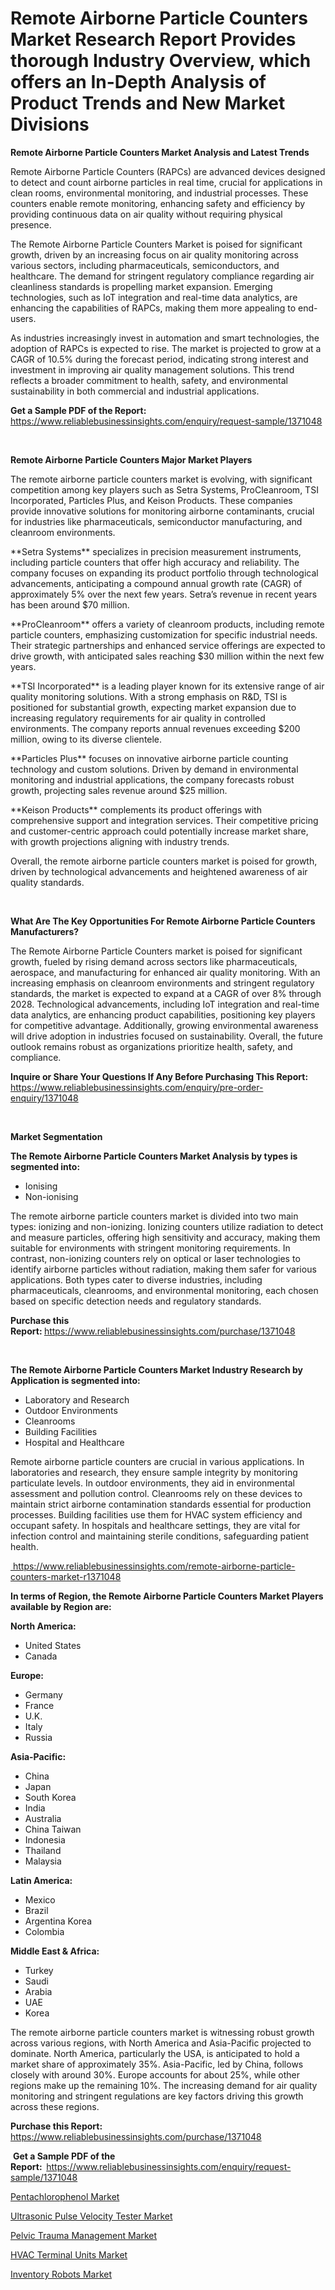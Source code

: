 <p><h1>Remote Airborne Particle Counters Market Research Report Provides thorough Industry Overview, which offers an In-Depth Analysis of Product Trends and New Market Divisions</h1></p><p><strong>Remote Airborne Particle Counters Market Analysis and Latest Trends</strong></p>
<p><p>Remote Airborne Particle Counters (RAPCs) are advanced devices designed to detect and count airborne particles in real time, crucial for applications in clean rooms, environmental monitoring, and industrial processes. These counters enable remote monitoring, enhancing safety and efficiency by providing continuous data on air quality without requiring physical presence.</p><p>The Remote Airborne Particle Counters Market is poised for significant growth, driven by an increasing focus on air quality monitoring across various sectors, including pharmaceuticals, semiconductors, and healthcare. The demand for stringent regulatory compliance regarding air cleanliness standards is propelling market expansion. Emerging technologies, such as IoT integration and real-time data analytics, are enhancing the capabilities of RAPCs, making them more appealing to end-users.</p><p>As industries increasingly invest in automation and smart technologies, the adoption of RAPCs is expected to rise. The market is projected to grow at a CAGR of 10.5% during the forecast period, indicating strong interest and investment in improving air quality management solutions. This trend reflects a broader commitment to health, safety, and environmental sustainability in both commercial and industrial applications.</p></p>
<p><strong>Get a Sample PDF of the Report:&nbsp;</strong> <a href="https://www.reliablebusinessinsights.com/enquiry/request-sample/1371048?utm_campaign=1138&utm_medium=2&utm_source=Github&utm_content=ia&utm_term=17112024&utm_id=remote-airborne-particle-counters">https://www.reliablebusinessinsights.com/enquiry/request-sample/1371048</a></p>
<p>&nbsp;</p>
<p><strong>Remote Airborne Particle Counters Major Market Players</strong></p>
<p><p>The remote airborne particle counters market is evolving, with significant competition among key players such as Setra Systems, ProCleanroom, TSI Incorporated, Particles Plus, and Keison Products. These companies provide innovative solutions for monitoring airborne contaminants, crucial for industries like pharmaceuticals, semiconductor manufacturing, and cleanroom environments.</p><p>**Setra Systems** specializes in precision measurement instruments, including particle counters that offer high accuracy and reliability. The company focuses on expanding its product portfolio through technological advancements, anticipating a compound annual growth rate (CAGR) of approximately 5% over the next few years. Setra’s revenue in recent years has been around $70 million.</p><p>**ProCleanroom** offers a variety of cleanroom products, including remote particle counters, emphasizing customization for specific industrial needs. Their strategic partnerships and enhanced service offerings are expected to drive growth, with anticipated sales reaching $30 million within the next few years.</p><p>**TSI Incorporated** is a leading player known for its extensive range of air quality monitoring solutions. With a strong emphasis on R&D, TSI is positioned for substantial growth, expecting market expansion due to increasing regulatory requirements for air quality in controlled environments. The company reports annual revenues exceeding $200 million, owing to its diverse clientele.</p><p>**Particles Plus** focuses on innovative airborne particle counting technology and custom solutions. Driven by demand in environmental monitoring and industrial applications, the company forecasts robust growth, projecting sales revenue around $25 million.</p><p>**Keison Products** complements its product offerings with comprehensive support and integration services. Their competitive pricing and customer-centric approach could potentially increase market share, with growth projections aligning with industry trends.</p><p>Overall, the remote airborne particle counters market is poised for growth, driven by technological advancements and heightened awareness of air quality standards.</p></p>
<p>&nbsp;</p>
<p><strong>What Are The Key Opportunities For Remote Airborne Particle Counters Manufacturers?</strong></p>
<p><p>The Remote Airborne Particle Counters market is poised for significant growth, fueled by rising demand across sectors like pharmaceuticals, aerospace, and manufacturing for enhanced air quality monitoring. With an increasing emphasis on cleanroom environments and stringent regulatory standards, the market is expected to expand at a CAGR of over 8% through 2028. Technological advancements, including IoT integration and real-time data analytics, are enhancing product capabilities, positioning key players for competitive advantage. Additionally, growing environmental awareness will drive adoption in industries focused on sustainability. Overall, the future outlook remains robust as organizations prioritize health, safety, and compliance.</p></p>
<p><strong>Inquire or Share Your Questions If Any Before Purchasing This Report:</strong> <a href="https://www.reliablebusinessinsights.com/enquiry/pre-order-enquiry/1371048?utm_campaign=1138&utm_medium=2&utm_source=Github&utm_content=ia&utm_term=17112024&utm_id=remote-airborne-particle-counters">https://www.reliablebusinessinsights.com/enquiry/pre-order-enquiry/1371048</a></p>
<p>&nbsp;</p>
<p><strong>Market Segmentation</strong></p>
<p><strong>The Remote Airborne Particle Counters Market Analysis by types is segmented into:</strong></p>
<p><ul><li>Ionising</li><li>Non-ionising</li></ul></p>
<p><p>The remote airborne particle counters market is divided into two main types: ionizing and non-ionizing. Ionizing counters utilize radiation to detect and measure particles, offering high sensitivity and accuracy, making them suitable for environments with stringent monitoring requirements. In contrast, non-ionizing counters rely on optical or laser technologies to identify airborne particles without radiation, making them safer for various applications. Both types cater to diverse industries, including pharmaceuticals, cleanrooms, and environmental monitoring, each chosen based on specific detection needs and regulatory standards.</p></p>
<p><strong>Purchase this Report:&nbsp;</strong><a href="https://www.reliablebusinessinsights.com/purchase/1371048?utm_campaign=1138&utm_medium=2&utm_source=Github&utm_content=ia&utm_term=17112024&utm_id=remote-airborne-particle-counters">https://www.reliablebusinessinsights.com/purchase/1371048</a></p>
<p>&nbsp;</p>
<p><strong>The Remote Airborne Particle Counters Market Industry Research by Application is segmented into:</strong></p>
<p><ul><li>Laboratory and Research</li><li>Outdoor Environments</li><li>Cleanrooms</li><li>Building Facilities</li><li>Hospital and Healthcare</li></ul></p>
<p><p>Remote airborne particle counters are crucial in various applications. In laboratories and research, they ensure sample integrity by monitoring particulate levels. In outdoor environments, they aid in environmental assessment and pollution control. Cleanrooms rely on these devices to maintain strict airborne contamination standards essential for production processes. Building facilities use them for HVAC system efficiency and occupant safety. In hospitals and healthcare settings, they are vital for infection control and maintaining sterile conditions, safeguarding patient health.</p></p>
<p><a href="https://www.reliablebusinessinsights.com/remote-airborne-particle-counters-market-r1371048?utm_campaign=1138&utm_medium=2&utm_source=Github&utm_content=ia&utm_term=17112024&utm_id=remote-airborne-particle-counters">&nbsp;https://www.reliablebusinessinsights.com/remote-airborne-particle-counters-market-r1371048</a></p>
<p><strong>In terms of Region, the Remote Airborne Particle Counters Market Players available by Region are:</strong></p>
<p>
    <p> <strong> North America: </strong>
        <ul>
            <li>United States</li>
            <li>Canada</li>
        </ul>
        </p> 
    <p> <strong> Europe: </strong>
        <ul>
            <li>Germany</li>
            <li>France</li>
            <li>U.K.</li>
            <li>Italy</li>
            <li>Russia</li>
        </ul>
        </p> 
    <p> <strong> Asia-Pacific: </strong>
        <ul>
            <li>China</li>
            <li>Japan</li>
            <li>South Korea</li>
            <li>India</li>
            <li>Australia</li>
            <li>China Taiwan</li>
            <li>Indonesia</li>
            <li>Thailand</li>
            <li>Malaysia</li>
        </ul>
        </p> 
    <p> <strong> Latin America: </strong>
        <ul>
            <li>Mexico</li>
            <li>Brazil</li>
            <li>Argentina Korea</li>
            <li>Colombia</li>
        </ul>
        </p> 
    <p> <strong> Middle East & Africa: </strong>
        <ul>
            <li>Turkey</li>
            <li>Saudi</li>
            <li>Arabia</li>
            <li>UAE</li>
            <li>Korea</li>
        </ul>
    </p>
    </p>
<p><p>The remote airborne particle counters market is witnessing robust growth across various regions, with North America and Asia-Pacific projected to dominate. North America, particularly the USA, is anticipated to hold a market share of approximately 35%. Asia-Pacific, led by China, follows closely with around 30%. Europe accounts for about 25%, while other regions make up the remaining 10%. The increasing demand for air quality monitoring and stringent regulations are key factors driving this growth across these regions.</p></p>
<p><strong>Purchase this Report: </strong><a href="https://www.reliablebusinessinsights.com/purchase/1371048?utm_campaign=1138&utm_medium=2&utm_source=Github&utm_content=ia&utm_term=17112024&utm_id=remote-airborne-particle-counters">https://www.reliablebusinessinsights.com/purchase/1371048</a></p>
<p>&nbsp;<strong>Get a Sample PDF of the Report:&nbsp;&nbsp;</strong><a href="https://www.reliablebusinessinsights.com/enquiry/request-sample/1371048?utm_campaign=1138&utm_medium=2&utm_source=Github&utm_content=ia&utm_term=17112024&utm_id=remote-airborne-particle-counters">https://www.reliablebusinessinsights.com/enquiry/request-sample/1371048</a></p>
<p><strong></strong></p>
<p><p><a href="https://issuu.com/reportprime-2/docs/pentachlorophenol-market-size-2030._26e533f4017488?utm_campaign=1138&utm_medium=2&utm_source=Github&utm_content=ia&utm_term=17112024&utm_id=remote-airborne-particle-counters">Pentachlorophenol Market</a></p><p><a href="https://www.linkedin.com/pulse/investment-opportunities-ultrasonic-pulse-velocity-tester-sector-iwyoc?utm_campaign=1138&utm_medium=2&utm_source=Github&utm_content=ia&utm_term=17112024&utm_id=remote-airborne-particle-counters">Ultrasonic Pulse Velocity Tester Market</a></p><p><a href="https://issuu.com/reportprime-2/docs/pelvic-trauma-management-market-siz_c1ff56cf603ac8?utm_campaign=1138&utm_medium=2&utm_source=Github&utm_content=ia&utm_term=17112024&utm_id=remote-airborne-particle-counters">Pelvic Trauma Management Market</a></p><p><a href="https://www.linkedin.com/pulse/hvac-terminal-units-market-global-regional-analysis-focus-bwy9c?utm_campaign=1138&utm_medium=2&utm_source=Github&utm_content=ia&utm_term=17112024&utm_id=remote-airborne-particle-counters">HVAC Terminal Units Market</a></p><p><a href="https://www.linkedin.com/pulse/inventory-robots-market-report-product-type-end-use-application-6a3dc?utm_campaign=1138&utm_medium=2&utm_source=Github&utm_content=ia&utm_term=17112024&utm_id=remote-airborne-particle-counters">Inventory Robots Market</a></p></p>